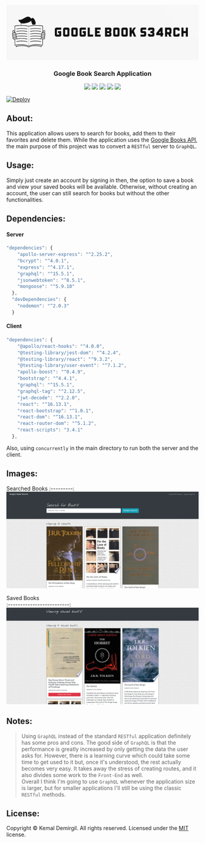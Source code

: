 <p align = "center"> <img src="/misc/jumbo-logo.PNG"/> </p>
<h3 align = "center">Google Book Search Application</h3>
 
<p align = "center">
  <img src="https://img.shields.io/npm/v/npm?color=red&logo=npm"/>
  <img src="https://img.shields.io/node/v/jest"/>
  <img src="https://img.shields.io/github/license/kemaldemirgil/b00k_s34rch?color=cyan&label=License&logo=github&logoColor=cyan"/>
  <img src="https://img.shields.io/github/issues/kemaldemirgil/b00k_s34rch?color=yellow&label=Issues&logo=github&logoColor=yellow">
  <img src="https://img.shields.io/github/last-commit/kemaldemirgil/b00k_s34rch?color=orange&label=Last%20Commit&logo=git&logoColor=orange">
</p>

[![Deploy](https://www.herokucdn.com/deploy/button.svg)](https://g00gl3-b00ks.herokuapp.com/)



## About:
This application allows users to search for books, add them to their favorites and delete them. While the application uses the [Google Books API](https://developers.google.com/books/docs/v1/getting_started), the main purpose of this project was to convert a `RESTful` server to `GraphQL`.


## Usage:
Simply just create an account by signing in then, the option to save a book and view your saved books will be available. Otherwise, without creating an account, the user can still search for books but without the other functionalities.

## Dependencies:

#### Server

```js
"dependencies": {
    "apollo-server-express": "^2.25.2",
    "bcrypt": "^4.0.1",
    "express": "^4.17.1",
    "graphql": "^15.5.1",
    "jsonwebtoken": "^8.5.1",
    "mongoose": "^5.9.10"
  },
  "devDependencies": {
    "nodemon": "^2.0.3"
  }
```


#### Client

```js
"dependencies": {
    "@apollo/react-hooks": "^4.0.0",
    "@testing-library/jest-dom": "^4.2.4",
    "@testing-library/react": "^9.3.2",
    "@testing-library/user-event": "^7.1.2",
    "apollo-boost": "^0.4.9",
    "bootstrap": "^4.4.1",
    "graphql": "^15.5.1",
    "graphql-tag": "^2.12.5",
    "jwt-decode": "^2.2.0",
    "react": "^16.13.1",
    "react-bootstrap": "^1.0.1",
    "react-dom": "^16.13.1",
    "react-router-dom": "^5.1.2",
    "react-scripts": "3.4.1"
  },
```

Also, using `concurrently` in the main directory to run both the server and the client.

## Images:
Searched Books
:---------:
![](/misc/ss.png) 

Saved Books        
:-------------------------:  
![](/misc/ss2.png) 




## Notes:
> Using `GraphQL` instead of the standard `RESTful` application definitely has some pros and cons. The good side of `GraphQL` is that the performance is greatly increased by only getting the data the user asks for. However, there is a learning curve which could take some time to get used to it but, once it's understood, the rest actually becomes very easy. It takes away the stress of creating routes, and it also divides some work to the `Front-End` as well. \
> Overall I think I'm going to use `GraphQL` whenever the application size is larger, but for smaller applications I'll still be using the classic `RESTful` methods.

## License:
Copyright © Kemal Demirgil. All rights reserved.
Licensed under the [MIT](https://github.com/kemaldemirgil/b00k_s34rch/blob/main/LICENSE) license.
